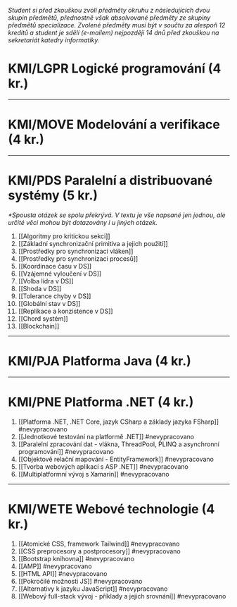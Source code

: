 *Student si před zkouškou zvolí předměty okruhu z následujících dvou skupin předmětů, přednostně však absolvované předměty ze skupiny předmětů specializace. Zvolené předměty musí být v součtu za alespoň 12 kreditů a student je sdělí (e-mailem) nejpozději 14 dnů před zkouškou na sekretariát katedry informatiky.*

# KMI/LGPR Logické programování (4 kr.)

---
# KMI/MOVE Modelování a verifikace (4 kr.)

---
# KMI/PDS Paralelní a distribuované systémy (5 kr.)
*\*Spousta otázek se spolu překrývá. V textu je vše napsané jen jednou, ale určité věci mohou být dotazovány i u jiných otázek.*
1. [[Algoritmy pro kritickou sekci]]
2. [[Základní synchronizační primitiva a jejich použití]]
3. [[Prostředky pro synchronizaci vláken]]
4. [[Prostředky pro synchronizaci procesů]]
5. [[Koordinace času v DS]]
6. [[Vzájemné vyloučení v DS]]
7. [[Volba lídra v DS]]
8. [[Shoda v DS]]
9. [[Tolerance chyby v DS]]
10. [[Globální stav v DS]]
11. [[Replikace a konzistence v DS]]
12. [[Chord systém]]
13. [[Blockchain]]
---
# KMI/PJA Platforma Java (4 kr.)

---
# KMI/PNE Platforma .NET (4 kr.)
1. [[Platforma .NET, .NET Core, jazyk CSharp a základy jazyka FSharp]] #nevypracovano
2. [[Jednotkové testování na platformě .NET]] #nevypracovano
3. [[Paralelní zpracování dat - vlákna, ThreadPool, PLINQ a asynchronní programování]] #nevypracovano
4. [[Objektově relační mapování - EntityFramework]] #nevypracovano
5. [[Tvorba webových aplikací s ASP .NET]] #nevypracovano
6. [[Multiplatformní vývoj s Xamarin]] #nevypracovano
---
# KMI/WETE Webové technologie (4 kr.)
1. [[Atomické CSS, framework Tailwind]] #nevypracovano
2. [[CSS preprocesory a postprocesory]] #nevypracovano
3. [[Bootstrap knihovna]] #nevypracovano
4. [[AMP]] #nevypracovano
5. [[HTML API]] #nevypracovano
6. [[Pokročilé možnosti JS]] #nevypracovano
7. [[Alternativy k jazyku JavaScript]] #nevypracovano
8. [[Webový full-stack vývoj - příklady a jejich srovnání]] #nevypracovano
